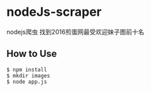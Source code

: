 # nodeJs-scraper
nodejs爬虫 找到2016煎蛋网最受欢迎妹子图前十名  

## How to Use
```
$ npm install
$ mkdir images
$ node app.js

```

